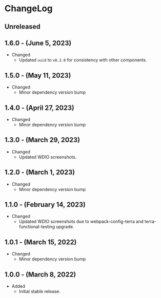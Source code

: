 # ChangeLog

## Unreleased

## 1.6.0 - (June 5, 2023)

* Changed
  * Updated `uuid` to `v8.2.0` for consistency with other components.

## 1.5.0 - (May 11, 2023)

* Changed
  * Minor dependency version bump

## 1.4.0 - (April 27, 2023)

* Changed
  * Minor dependency version bump

## 1.3.0 - (March 29, 2023)

* Changed
  * Updated WDIO screenshots.

## 1.2.0 - (March 1, 2023)

* Changed
  * Minor dependency version bump

## 1.1.0 - (February 14, 2023)

* Changed
  * Updated WDIO screenshots due to webpack-config-terra and
    terra-functional-testing upgrade.

## 1.0.1 - (March 15, 2022)

* Changed
  * Minor dependency version bump

## 1.0.0 - (March 8, 2022)

* Added
  * Initial stable release.
